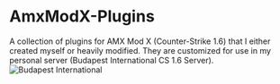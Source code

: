 # AmxModX-Plugins
A collection of plugins for AMX Mod X (Counter-Strike 1.6) that I either created myself or heavily modified.
 They are customized for use in my personal server (Budapest International CS 1.6 Server).
![Budapest International](https://raw.githubusercontent.com/themreza/AmxModX-Plugins/master/budaintlogo.jpg)